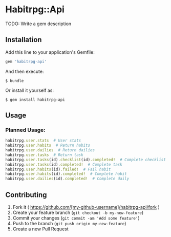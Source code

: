 # Habitrpg::Api

TODO: Write a gem description

## Installation

Add this line to your application's Gemfile:

```ruby
gem 'habitrpg-api'
```

And then execute:

    $ bundle

Or install it yourself as:

    $ gem install habitrpg-api

## Usage

### Planned Usage:

```ruby
habitrpg.user.stats  # User stats
habitrpg.user.habits  # Return habits
habitrpg.user.dailies  # Return dailies
habitrpg.user.tasks  # Return task
habitrpg.user.tasks(id).checklist(id).completed!  # Complete checklist item
habitrpg.user.tasks(id).completed!  # Complete task
habitrpg.user.habits(id).failed!  # Fail habit
habitrpg.user.habits(id).completed!  # Complete habit
habitrpg.user.dailies(id).completed!  # Complete daily
```

## Contributing

1. Fork it ( https://github.com/[my-github-username]/habitrpg-api/fork )
2. Create your feature branch (`git checkout -b my-new-feature`)
3. Commit your changes (`git commit -am 'Add some feature'`)
4. Push to the branch (`git push origin my-new-feature`)
5. Create a new Pull Request
